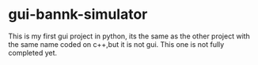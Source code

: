 # gui-bannk-simulator
This is my first gui project in python, its the same as the other project with the same name coded on c++,but
it is not gui. This one is not fully completed yet.
